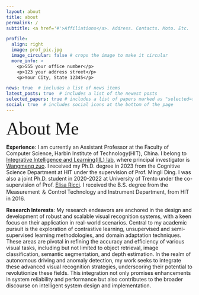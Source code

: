 ```yaml
---
layout: about
title: about
permalink: /
subtitle: <a href='#'>Affiliations</a>. Address. Contacts. Moto. Etc.

profile:
  align: right
  image: prof_pic.jpg
  image_circular: false # crops the image to make it circular
  more_info: >
    <p>555 your office number</p>
    <p>123 your address street</p>
    <p>Your City, State 12345</p>

news: true  # includes a list of news items
latest_posts: true  # includes a list of the newest posts
selected_papers: true # includes a list of papers marked as "selected={true}"
social: true  # includes social icons at the bottom of the page
---
```

<font size=7 face="黑体"> About Me </font>

**Experience**: I am currently an Assistant Professor at the Faculty of Computer Science, Harbin Institute of Technology(HIT), China.
I belong to [Integrative Intelligence and Learning(IIL) lab](http://en.iil.ac.cn/default.aspx), where principal investigator is [Wangmeng zuo](http://homepage.hit.edu.cn/wangmengzuo?lang=zh).
I received my Ph.D. degree in 2023 from the Cognitive Science Department at HIT under the supervision of Prof. Mingli Ding. 
I was also a joint Ph.D. student in 2020-2022 at University of Trento under the co-supervision of Prof. [Elisa Ricci](https://eliricci.eu/). 
I received the B.S. degree from the  Measurement ＆ Control Technology and Instrument Department, from HIT in 2016.

**Research Interests**: My research endeavors are anchored in the design and development of robust and scalable visual recognition systems, with a keen focus on their application in real-world scenarios.
Central to my academic pursuit is the exploration of contrastive learning, unsupervised and semi-supervised learning methodologies, and domain adaptation techniques. 
These areas are pivotal in refining the accuracy and efficiency of various visual tasks, including but not limited to object retrieval, image classification, semantic segmentation, and depth estimation.
In the realm of autonomous driving and anomaly detection, my work seeks to integrate these advanced visual recognition strategies, 
underscoring their potential to revolutionize these fields. 
This integration not only promises enhancements in system reliability and performance but also contributes to the broader discourse on intelligent system design and implementation.

